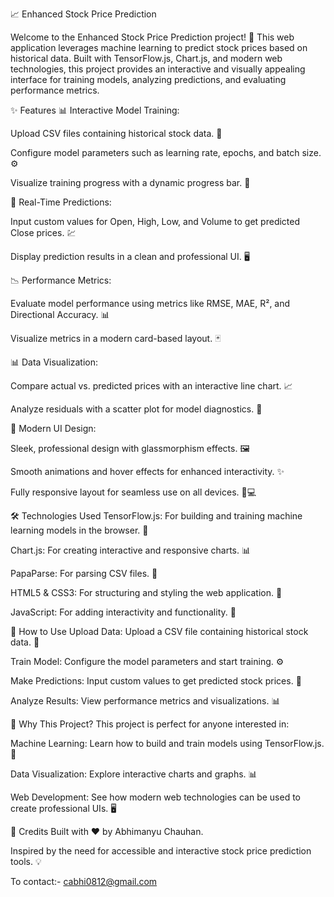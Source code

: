 📈 Enhanced Stock Price Prediction

Welcome to the Enhanced Stock Price Prediction project! 🚀 This web application leverages machine learning to predict stock prices based on historical data. Built with TensorFlow.js, Chart.js, and modern web technologies, this project provides an interactive and visually appealing interface for training models, analyzing predictions, and evaluating performance metrics.

✨ Features
📊 Interactive Model Training:

Upload CSV files containing historical stock data. 📂

Configure model parameters such as learning rate, epochs, and batch size. ⚙️

Visualize training progress with a dynamic progress bar. 📏


🔮 Real-Time Predictions:

Input custom values for Open, High, Low, and Volume to get predicted Close prices. 💹

Display prediction results in a clean and professional UI. 🖥️

📉 Performance Metrics:

Evaluate model performance using metrics like RMSE, MAE, R², and Directional Accuracy. 📊

Visualize metrics in a modern card-based layout. 🃏


📊 Data Visualization:

Compare actual vs. predicted prices with an interactive line chart. 📈

Analyze residuals with a scatter plot for model diagnostics. 🎯


🎨 Modern UI Design:

Sleek, professional design with glassmorphism effects. 🖼️

Smooth animations and hover effects for enhanced interactivity. ✨

Fully responsive layout for seamless use on all devices. 📱💻


🛠️ Technologies Used
TensorFlow.js: For building and training machine learning models in the browser. 🤖

Chart.js: For creating interactive and responsive charts. 📊

PapaParse: For parsing CSV files. 📄

HTML5 & CSS3: For structuring and styling the web application. 🎨

JavaScript: For adding interactivity and functionality. 🧩


🚀 How to Use
Upload Data: Upload a CSV file containing historical stock data. 📂

Train Model: Configure the model parameters and start training. ⚙️

Make Predictions: Input custom values to get predicted stock prices. 🔮

Analyze Results: View performance metrics and visualizations. 📊


🌟 Why This Project?
This project is perfect for anyone interested in:

Machine Learning: Learn how to build and train models using TensorFlow.js. 🤖

Data Visualization: Explore interactive charts and graphs. 📊

Web Development: See how modern web technologies can be used to create professional UIs. 🖥️


🙏 Credits
Built with ❤️ by Abhimanyu Chauhan.

Inspired by the need for accessible and interactive stock price prediction tools. 💡

To contact:- cabhi0812@gmail.com
